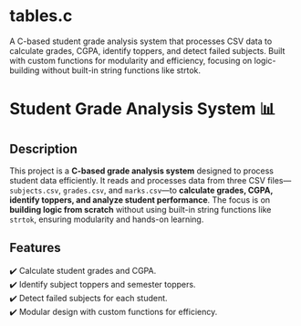 # tables.c
A C-based student grade analysis system that processes CSV data to calculate grades, CGPA, identify toppers, and detect failed subjects. Built with custom functions for modularity and efficiency, focusing on logic-building without built-in string functions like strtok.

# Student Grade Analysis System 📊  

## Description  
This project is a **C-based grade analysis system** designed to process student data efficiently. It reads and processes data from three CSV files—`subjects.csv`, `grades.csv`, and `marks.csv`—to **calculate grades, CGPA, identify toppers, and analyze student performance**. The focus is on **building logic from scratch** without using built-in string functions like `strtok`, ensuring modularity and hands-on learning.

## Features  
✔️ Calculate student grades and CGPA.  
✔️ Identify subject toppers and semester toppers.  
✔️ Detect failed subjects for each student.  
✔️ Modular design with custom functions for efficiency.  
